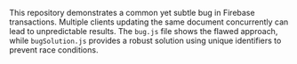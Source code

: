 This repository demonstrates a common yet subtle bug in Firebase transactions.  Multiple clients updating the same document concurrently can lead to unpredictable results. The `bug.js` file shows the flawed approach, while `bugSolution.js` provides a robust solution using unique identifiers to prevent race conditions.